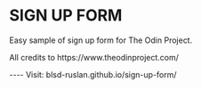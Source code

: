 <h1> SIGN UP FORM</h1>
<p>Easy sample of sign up form for The Odin Project.</p>
<p>All credits to https://www.theodinproject.com/</p>
----
Visit: blsd-ruslan.github.io/sign-up-form/
